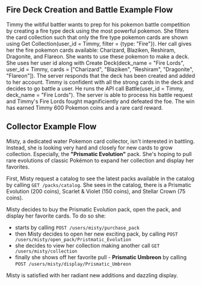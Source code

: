 ## Fire Deck Creation and Battle Example Flow

Timmy the witiful battler wants to prep for his pokemon battle competition by creating a fire type deck using the most powerful pokemon. She filters the card collection such that only the fire type pokemon cards are shown using Get Collection(user_id = Timmy, filter = {type: "Fire"}). Her call gives her the fire pokemon cards available: Charizard, Blaziken, Reshiram, Dragonite, and Flareon. She wants to use these pokemon to make a deck. She uses her user id along with Create Deck(deck_name = "Fire Lords", user_id = Timmy, cards = ["Charizard", "Blaziken", "Reshiram", "Dragonite", "Flareon"]). The server responds that the deck has been created and added to her account. Timmy is confident with all the strong cards in the deck and decides to go battle a user. He runs the API call Battle(user_id = Timmy, deck_name = "Fire Lords"). The server is able to process his battle request and Timmy's Fire Lords fought magnificiently and defeated the foe. The win has earned Timmy 600 Pokemon coins and a rare card reward.

## Collector Example Flow

Misty, a dedicated water Pokemon card collector, isn't interested in battling. Instead, she is looking very hard and closely for new cards to grow collection.
Especially, the **"Prismatic Evolution"** pack. She's hoping to pull rare evolutions of classic Pokémon to expand her collection and display her favorites.

First, Misty request a catalog to see the latest packs available in the catalog by calling `GET /packs/catalog`.
She sees in the catalog, there is a Prismatic Evolution (200 coins), Scarlet & Violet (150 coins), and Stellar Crown (75 coins).

Misty decides to buy the Prismatic Evolution pack, open the pack, and display her favorite cards. To do so she:

- starts by calling `POST /users/misty/purchase_pack`
- then Misty decides to open her new exciting pack, by calling `POST /users/misty/open_pack/Pristmatic_Evolution`
- she decides to view her collection making another call `GET /users/misty/collection`
- finally she shows off her favorite pull - **Prismatic Umbreon** by calling `POST /users/misty/display/Prismatic_Umbreon`

Misty is satisfied with her radiant new additions and dazzling display.
